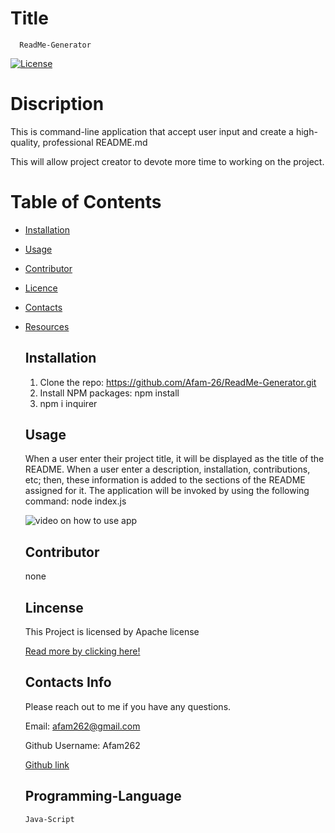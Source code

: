# Title
  ```  
    ReadMe-Generator 
  ```  
    

  [![License](https://img.shields.io/badge/license-Apache%202.0-green)](https://opensource.org/licenses/Apache-2.0)    
  
   

  # Discription   

  This is command-line application that accept user input and create a high-quality, professional README.md

 
  This will allow project creator to devote more time to working on the project.   
    

  # Table of Contents  

    
* [Installation](#installation)
    
* [Usage](#usage)
    
* [Contributor](#contributor)
    
* [Licence](#licence)      
    
* [Contacts](#contacts)
    
* [Resources](#resources)

    ## Installation 

    1. Clone the repo: https://github.com/Afam-26/ReadMe-Generator.git
    2. Install NPM packages: npm install
    3. npm i inquirer

    ## Usage

    When a user enter their project title, it will be displayed as the title of the README.
    When a user enter a description, installation, contributions, etc; then, 
    these information is added to the sections of the README assigned for it. 
    The application will be invoked by using the following command: node index.js


    ![video on how to use app](./asset/screen)

    ## Contributor

    none

    ## Lincense

    This Project is licensed by Apache license

    [Read more by clicking here!](https://opensource.org/licenses/Apache-2.0)

  
    ## Contacts Info

    Please reach out to me if you have any questions.

    Email: afam262@gmail.com

    Github Username: Afam262

    [Github link](https://afam-26.github.io/ReadMe-Generator/) 

    ## Programming-Language 
    ```
    Java-Script
    ```
    
    